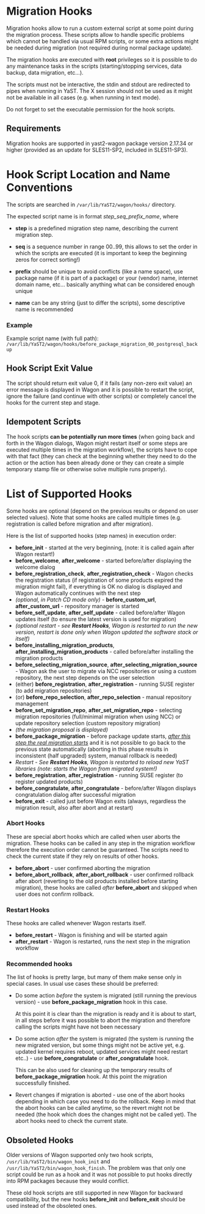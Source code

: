 <!-- The latest version of this file converted into HTML format can be displayed
online at https://github.com/yast/yast-wagon/blob/Code-11-SP3/doc/Migration_Hooks.md -->

# Migration Hooks

Migration hooks allow to run a custom external script at some point during the
migration process. These scripts allow to handle specific problems which cannot
be handled via usual RPM scripts, or some extra actions might be needed during
migration (not required during normal package update).

The migration hooks are executed with **root** privileges so it is possible to
do any maintenance tasks in the scripts (starting/stopping services, data
backup, data migration, etc...).

The scripts must not be interactive, the stdin and stdout are redirected to
pipes when running in YaST. The X session should not be used as it might not be
available in all cases (e.g. when running in text mode).

Do not forget to set the executable permission for the hook scripts.

## Requirements

Migration hooks are supported in yast2-wagon package version 2.17.34 or higher
(provided as an update for SLES11-SP2, included in SLES11-SP3).

# Hook Script Location and Name Conventions

The scripts are searched in `/var/lib/YaST2/wagon/hooks/` directory.

The expected script name is in format *step_seq_prefix_name*, where

- **step** is a predefined migration step name, describing the current
  migration step.

- **seq** is a sequence number in range 00..99, this allows to set the order in
  which the scripts are executed (it is important to keep the beginning zeros
  for correct sorting!)

- **prefix** should be unique to avoid conflicts (like a name space), use
  package name (if it is part of a package) or your (vendor) name, internet
  domain name, etc... basically anything what can be considered enough unique

- **name** can be any string (just to differ the scripts), some descriptive
  name is recommended

### Example

Example script name (with full path):
`/var/lib/YaST2/wagon/hooks/before_package_migration_00_postgresql_backup`

## Hook Script Exit Value

The script should return exit value 0, if it fails (any non-zero exit value) an
error message is displayed in Wagon and it is possible to restart the script,
ignore the failure (and continue with other scripts) or completely cancel the
hooks for the current step and stage.

## Idempotent Scripts

The hook scripts **can be potentially run more times** (when going back and
forth in the Wagon dialogs, Wagon might restart itself or some steps are
executed multiple times in the migration workflow), the scripts have to cope
with that fact (they can check at the beginning whether they need to do the
action or the action has been already done or they can create a simple
temporary stamp file or otherwise solve multiple runs properly).

# List of Supported Hooks

Some hooks are optional (depend on the previous results or depend on user
selected values). Note that some hooks are called multiple times (e.g.
registration is called before migration and after migration).

Here is the list of supported hooks (step names) in execution order:

- **before_init** - started at the very beginning, (note: it is called again
  after Wagon restart!)
- **before_welcome**, **after_welcome** - started before/after displaying the
  welcome dialog
- **before_registration_check**, **after_registration_check** - Wagon checks
  the registration status (if registration of some products expired the
  migration might fail), if everything is OK no dialog is displayed and Wagon
  automatically continues with the next step
- *(optional, in Patch CD mode only)* - **before_custom_url**,
  **after_custom_url** - repository manager is started
- **before_self_update**, **after_self_update** - called before/after Wagon
  updates itself (to ensure the latest version is used for migration)
- <em>(optional restart - see **Restart Hooks**, Wagon is restarted to run the
  new version, restart is done only when Wagon updated the software stack or
  itself)</em>
- **before_installing_migration_products**,
  **after_installing_migration_products** - called before/after installing the
  migration products
- **before_selecting_migration_source**, **after_selecting_migration_source** -
  Wagon ask the user to migrate via NCC repositories or using a custom
  repository, the next step depends on the user selection
- (either) **before_registration**, **after_registration** - running SUSE
  register (to add migration repositories)
- (or) **before_repo_selection**, **after_repo_selection** - manual repository
  management
- **before_set_migration_repo**, **after_set_migration_repo** - selecting
  migration repositories (full/minimal migration when using NCC) or update
  repository selection (custom repository migration)
- *(the migration proposal is displayed)*
- **before_package_migration** - before package update starts, <u>*after this
  step the real migration starts*</u> and it is not possible to go back to the
  previous state automatically (aborting in this phase results in inconsistent
  (half upgraded) system, manual rollback is needed)
- <em>Restart - See **Restart Hooks**, Wagon is restarted to reload new YaST
  libraries (note: starts the Wagon from migrated system!)</em>
- **before_registration**, **after_registration** - running SUSE register (to
  register updated products)
- **before_congratulate**, **after_congratulate** - before/after Wagon displays
  congratulation dialog after successful migration
- **before_exit** - called just before Wagon exits (always, regardless the
  migration result, also after abort and at restart)

### Abort Hooks

These are special abort hooks which are called when user aborts the migration.
These hooks can be called in any step in the migration workflow therefore the
execution order cannot be guaranteed. The scripts need to check the current
state if they rely on results of other hooks.

- **before_abort** - user confirmed aborting the migration
- **before_abort_rollback**, **after_abort_rollback** - user confirmed rollback
  after abort (reverting to the old products installed before starting
  migration), these hooks are called *after* **before_abort** and skipped when
  user does not confirm rollback.

### Restart Hooks

These hooks are called whenever Wagon restarts itself.

- **before_restart** - Wagon is finishing and will be started again
- **after_restart** - Wagon is restarted, runs the next step in the migration
  workflow

### Recommended hooks

The list of hooks is pretty large, but many of them make sense only in special
cases. In usual use cases these should be preferred:

- Do some action *before* the system is migrated (still running the previous
  version) - use **before_package_migration** hook in this case.

  At this point it is clear than the migration is ready and it is about to
  start, in all steps before it was possible to abort the migration and
  therefore calling the scripts might have not been necessary

- Do some action *after* the system is migrated (the system is running the new
  migrated version, but some things might not be active yet, e.g. updated
  kernel requires reboot, updated services might need restart etc..) - use
  **before_congratulate** or **after_congratulate** hook.

  This can be also used for cleaning up the temporary results of
  **before_package_migration** hook. At this point the migration successfully
  finished.

- Revert changes if migration is aborted - use one of the abort hooks depending
  in which case you need to do the rollback. Keep in mind that the abort hooks
  can be called anytime, so the revert might not be needed (the hook which does
  the changes might not be called yet). The abort hooks need to check the
  current state.


## Obsoleted Hooks

Older versions of Wagon supported only two hook scripts,
`/usr/lib/YaST2/bin/wagon_hook_init` and
`/usr/lib/YaST2/bin/wagon_hook_finish`. The problem was that only one script
could be run as a hook and it was not possible to put hooks directly into RPM
packages because they would conflict.

These old hook scripts are still supported in new Wagon for backward
compatibility, but the new hooks **before_init** and **before_exit** should be
used instead of the obsoleted ones.


